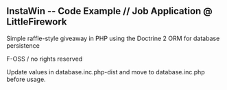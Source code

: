 InstaWin -- Code Example // Job Application @ LittleFirework
-----------
Simple raffle-style giveaway in PHP using the Doctrine 2 ORM for database persistence

F-OSS / no rights reserved

Update values in database.inc.php-dist and move to database.inc.php before usage.
